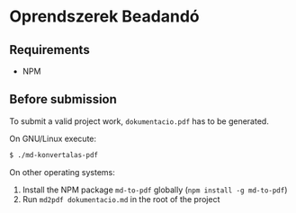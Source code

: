 # Oprendszerek Beadandó

## Requirements

* NPM


## Before submission

To submit a valid project work, `dokumentacio.pdf` has to be generated.


On GNU/Linux execute:

```sh
$ ./md-konvertalas-pdf
```

On other operating systems:
1. Install the NPM package `md-to-pdf` globally (`npm install -g md-to-pdf`)
1. Run `md2pdf dokumentacio.md` in the root of the project 

